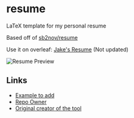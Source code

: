 # resume
LaTeX template for my personal resume

Based off of [sb2nov/resume](https://github.com/sb2nov/resume/)

Use it on overleaf: [Jake's Resume](https://www.overleaf.com/latex/templates/jakes-resume/syzfjbzwjncs) (Not updated)

![Resume Preview](resume.png)


## Links

- [Example to add](https://imgur.com/ZErMT3R)
- [Repo Owner](https://github.com/jakegut/resume/blob/master/resume.png)
- [Original creator of the tool](https://github.com/sb2nov/resume/blob/master/README.md)
